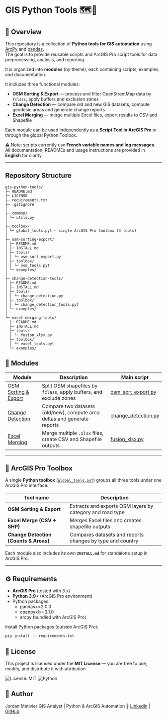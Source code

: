 # GIS Python Tools 🗺️🐍

## 📌 Overview
This repository is a collection of **Python tools for GIS automation** using  
[ArcPy](https://pro.arcgis.com/en/pro-app/arcpy/) and [pandas](https://pandas.pydata.org/).  
The goal is to provide reusable scripts and ArcGIS Pro script tools for data preprocessing, analysis, and reporting.  

It is organized into **modules** (by theme), each containing scripts, examples, and documentation.  

It includes three functional modules:
- **OSM Sorting & Export** — process and filter OpenStreetMap data by `fclass`, apply buffers and exclusion zones  
- **Change Detection** — compare old and new GIS datasets, compute geodesic areas and generate change reports  
- **Excel Merging** — merge multiple Excel files, export results to CSV and Shapefile  

Each module can be used independently as a **Script Tool in ArcGIS Pro** or through the global Python Toolbox.

⚠️ Note: scripts currently use **French variable names and log messages**.  
All documentation, READMEs and usage instructions are provided in **English** for clarity.

---

## Repository Structure
```
gis-python-tools/
├─ README.md
├─ LICENSE
├─ requirements.txt
├─ .gitignore
│
├─ common/
│ └─ utils.py
│
├─ toolbox/
│ └─ global_tools.pyt ← single ArcGIS Pro toolbox (3 tools)
│
├─ osm-sorting-export/
│ ├─ README.md
│ ├─ INSTALL.md
│ ├─ tools/
│ │ └─ osm_sort_export.py
│ ├─ toolbox/
│ │ └─ osm_tools.pyt
│ └─ examples/
│
├─ change-detection-tools/
│ ├─ README.md
│ ├─ INSTALL.md
│ ├─ tools/
│ │ └─ change_detection.py
│ ├─ toolbox/
│ │ └─ change_detection_tools.pyt
│ └─ examples/
│
└─ excel-merging-tools/
  ├─ README.md
  ├─ INSTALL.md
  ├─ tools/
  │ └─ fusion_xlsx.py
  ├─ toolbox/
  │ └─ excel_tools.pyt
  └─ examples/
```


## 🔧 Modules

| Module | Description | Main script |
|---------|--------------|--------------|
| [OSM Sorting & Export](osm-sorting-export/) | Split OSM shapefiles by `fclass`, apply buffers, and exclude zones | [osm_sort_export.py](osm-sorting-export/tools/osm_sort_export.py) |
| [Change Detection](change-detection-tools/) | Compare two datasets (old/new), compute area deltas and generate reports | [change_detection.py](change-detection-tools/tools/change_detection.py) |
| [Excel Merging](excel-merging-tools/) | Merge multiple `.xlsx` files, create CSV and Shapefile outputs | [fusion_xlsx.py](excel-merging-tools/tools/fusion_xlsx.py) |

---

## 🧰 ArcGIS Pro Toolbox
A single **Python toolbox** ([`global_tools.pyt`](global-py-toolbox/global_tools.pyt)) groups all three tools under one ArcGIS Pro interface:

| Tool name | Description |
|------------|--------------|
| **OSM Sorting & Export** | Extracts and exports OSM layers by category and road type |
| **Excel Merge (CSV + SHP)** | Merges Excel files and creates shapefile outputs |
| **Change Detection (Counts & Areas)** | Compares datasets and reports changes by type and country |

Each module also includes its own **`INSTALL.md`** for standalone setup in ArcGIS Pro.

---

## ⚙️ Requirements
- **ArcGIS Pro** (tested with 3.x)
- **Python 3.9+** (ArcGIS Pro environment)
- Python packages:
  - pandas>=2.0.0
  - openpyxl>=3.1.0
  - arcpy (bundled with ArcGIS Pro)

 Install Python packages (outside ArcGIS Pro):
```bash
pip install -r requirements.txt
```


## 📜 License

This project is licensed under the **MIT License** — you are free to use, modify, and distribute it with attribution.

![License: MIT](https://img.shields.io/badge/License-MIT-blue.svg)
![Python](https://img.shields.io/badge/Made%20with-Python-green.svg)


## 👤 Author

Jordan Metivier
GIS Analyst | Python & ArcGIS Automation
🔗 [LinkedIn](https://www.linkedin.com/in/jordan-m-52b404a5/)
 | [GitHub](https://github.com/jmetivier-gis/)
